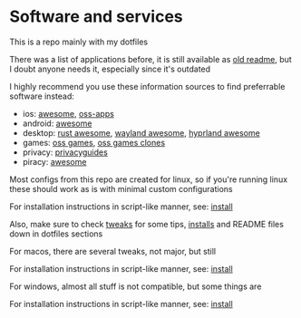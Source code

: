 # Software and services

This is a repo mainly with my dotfiles

There was a list of applications before, it is still available as [old readme](old_readme.md), but I doubt anyone needs it, especially since it's outdated

I highly recommend you use these information sources to find preferrable software instead:

- ios: [awesome](https://github.com/vsouza/awesome-ios), [oss-apps](https://github.com/dkhamsing/open-source-ios-apps)
- android: [awesome](https://github.com/JStumpp/awesome-android)
- desktop: [rust awesome](https://github.com/rust-unofficial/awesome-rust), [wayland awesome](https://github.com/rcalixte/awesome-wayland), [hyprland awesome](https://github.com/hyprland-community/awesome-hyprland)
- games: [oss games](https://github.com/leereilly/games), [oss games clones](https://github.com/opengaming/osgameclones)
- privacy: [privacyguides](https://github.com/privacyguides/privacyguides.org)
- piracy: [awesome](https://github.com/Shakil-Shahadat/awesome-piracy) 

Most configs from this repo are created for linux, so if you're running linux these should work as is with minimal custom configurations

For installation instructions in script-like manner, see: [install](linstall.md)

Also, make sure to check [tweaks](minor-linux-tweaks.md) for some tips, [installs](installs.txt) and README files down in dotfiles sections


For macos, there are several tweaks, not major, but still

For installation instructions in script-like manner, see: [install](minstall.md)


For windows, almost all stuff is not compatible, but some things are

For installation instructions in script-like manner, see: [install](winstall.md)


